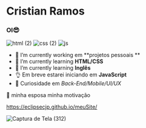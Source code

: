 # Cristian Ramos 
### OI😎

![html (2)](https://user-images.githubusercontent.com/58758617/127754793-81388743-c646-4cb0-8562-7c3cb6719895.png)
![css (2)](https://user-images.githubusercontent.com/58758617/127754898-eaf090ee-9824-45c4-ade8-09d367308d39.png)
![js](https://user-images.githubusercontent.com/58758617/127754904-e1864d30-878a-45fc-9f39-1664e6484dde.png)

- 🔭 I’m currently working  em **projetos pessoais **
- 🌱 I’m currently learning **HTML/CSS**
- 🌱 I’m currently learning **Inglês**
- 👌 Em breve estarei iniciando em **JavaScript**
- 🤔 Curiosidade em *Back-End/Mobile/UI/UX*

💏 minha esposa minha motivação

https://eclipsecjp.github.io/meuSite/

![Captura de Tela (312)](https://user-images.githubusercontent.com/58758617/143151921-057d13ab-3fb7-4bd3-8e24-53e516f6b6d9.png)


 


